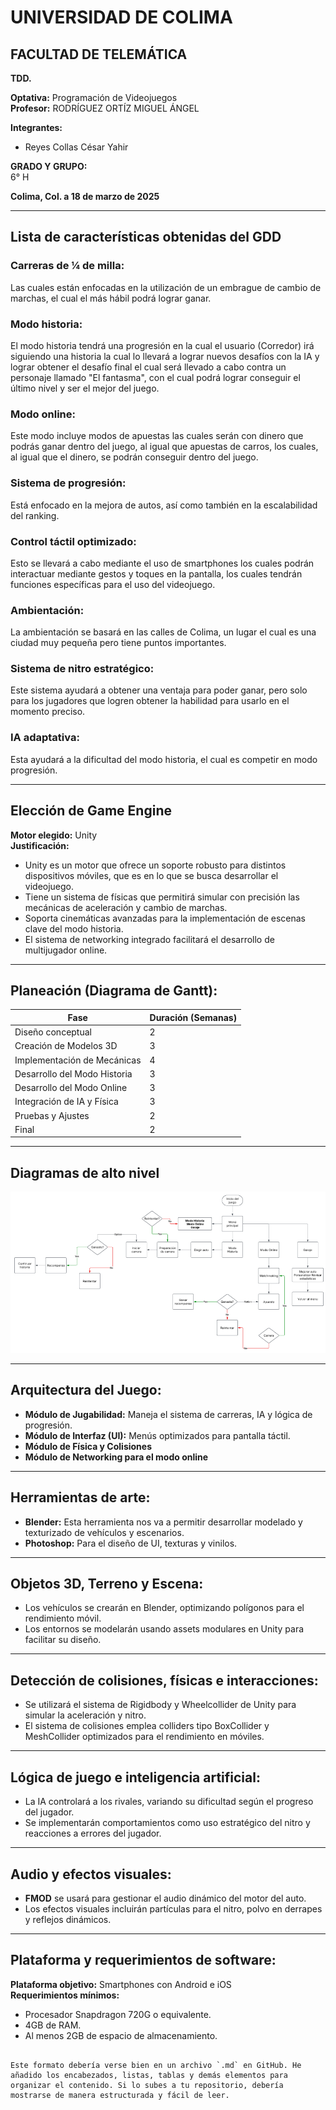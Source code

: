 # UNIVERSIDAD DE COLIMA
## FACULTAD DE TELEMÁTICA

**TDD.**

**Optativa:** Programación de Videojuegos  
**Profesor:** RODRÍGUEZ ORTÍZ MIGUEL ÁNGEL  

**Integrantes:**  
- Reyes Collas César Yahir

**GRADO Y GRUPO:**  
6° H

**Colima, Col. a 18 de marzo de 2025**

---

## Lista de características obtenidas del GDD

### Carreras de ¼ de milla:
Las cuales están enfocadas en la utilización de un embrague de cambio de marchas, el cual el más hábil podrá lograr ganar.

### Modo historia:
El modo historia tendrá una progresión en la cual el usuario (Corredor) irá siguiendo una historia la cual lo llevará a lograr nuevos desafíos con la IA y lograr obtener el desafío final el cual será llevado a cabo contra un personaje llamado "El fantasma", con el cual podrá lograr conseguir el último nivel y ser el mejor del juego.

### Modo online:
Este modo incluye modos de apuestas las cuales serán con dinero que podrás ganar dentro del juego, al igual que apuestas de carros, los cuales, al igual que el dinero, se podrán conseguir dentro del juego.

### Sistema de progresión:
Está enfocado en la mejora de autos, así como también en la escalabilidad del ranking.

### Control táctil optimizado:
Esto se llevará a cabo mediante el uso de smartphones los cuales podrán interactuar mediante gestos y toques en la pantalla, los cuales tendrán funciones específicas para el uso del videojuego.

### Ambientación:
La ambientación se basará en las calles de Colima, un lugar el cual es una ciudad muy pequeña pero tiene puntos importantes.

### Sistema de nitro estratégico:
Este sistema ayudará a obtener una ventaja para poder ganar, pero solo para los jugadores que logren obtener la habilidad para usarlo en el momento preciso.

### IA adaptativa:
Esta ayudará a la dificultad del modo historia, el cual es competir en modo progresión.

---

## Elección de Game Engine

**Motor elegido:** Unity  
**Justificación:**

- Unity es un motor que ofrece un soporte robusto para distintos dispositivos móviles, que es en lo que se busca desarrollar el videojuego.
- Tiene un sistema de físicas que permitirá simular con precisión las mecánicas de aceleración y cambio de marchas.
- Soporta cinemáticas avanzadas para la implementación de escenas clave del modo historia.
- El sistema de networking integrado facilitará el desarrollo de multijugador online.

---

## Planeación (Diagrama de Gantt):

| **Fase**                          | **Duración (Semanas)** |
|------------------------------------|------------------------|
| Diseño conceptual                 | 2                      |
| Creación de Modelos 3D            | 3                      |
| Implementación de Mecánicas       | 4                      |
| Desarrollo del Modo Historia      | 3                      |
| Desarrollo del Modo Online        | 3                      |
| Integración de IA y Física        | 3                      |
| Pruebas y Ajustes                 | 2                      |
| Final                              | 2                      |

---

## Diagramas de alto nivel

![Mi imagen](https://github.com/CesarYRC/ComandanteBikes/blob/master/Screenshot%202025-03-18%20213432.png)

---

## Arquitectura del Juego:

- **Módulo de Jugabilidad:** Maneja el sistema de carreras, IA y lógica de progresión.
- **Módulo de Interfaz (UI):** Menús optimizados para pantalla táctil.
- **Módulo de Física y Colisiones**
- **Módulo de Networking para el modo online**

---

## Herramientas de arte:

- **Blender:** Esta herramienta nos va a permitir desarrollar modelado y texturizado de vehículos y escenarios.
- **Photoshop:** Para el diseño de UI, texturas y vinilos.

---

## Objetos 3D, Terreno y Escena:

- Los vehículos se crearán en Blender, optimizando polígonos para el rendimiento móvil.
- Los entornos se modelarán usando assets modulares en Unity para facilitar su diseño.

---

## Detección de colisiones, físicas e interacciones:

- Se utilizará el sistema de Rigidbody y Wheelcollider de Unity para simular la aceleración y nitro.
- El sistema de colisiones emplea colliders tipo BoxCollider y MeshCollider optimizados para el rendimiento en móviles.

---

## Lógica de juego e inteligencia artificial:

- La IA controlará a los rivales, variando su dificultad según el progreso del jugador.
- Se implementarán comportamientos como uso estratégico del nitro y reacciones a errores del jugador.

---

## Audio y efectos visuales:

- **FMOD** se usará para gestionar el audio dinámico del motor del auto.
- Los efectos visuales incluirán partículas para el nitro, polvo en derrapes y reflejos dinámicos.

---

## Plataforma y requerimientos de software:

**Plataforma objetivo:** Smartphones con Android e iOS  
**Requerimientos mínimos:**
- Procesador Snapdragon 720G o equivalente.
- 4GB de RAM.
- Al menos 2GB de espacio de almacenamiento.
```

Este formato debería verse bien en un archivo `.md` en GitHub. He añadido los encabezados, listas, tablas y demás elementos para organizar el contenido. Si lo subes a tu repositorio, debería mostrarse de manera estructurada y fácil de leer.
